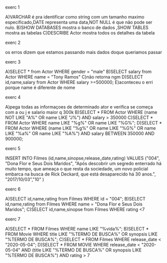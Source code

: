 exerc 1

A)VARCHAR é pra identificar como string com um tamanho maximo especificado,DATE representa uma data,NOT NULL é que não pode ser nulo.
B)SHOW DATABASES mostra o banco de dados ,SHOW TABLES mostra as tabelas
C)DESCRIBE Actor mostra todos os detalhes da tabela

exerc 2

os erros dizem que estamos passando mais dados doque queriamos passar

exerc 3

A)SELECT * from Actor WHERE gender = "male" 
B)SELECT salary from Actor WHERE name = "Tony Ramos" 
C)não retorna ngm 
D)SELECT id,name,salary from Actor WHERE salary >=500000;
E)aconteceu o erri porque name é diferente de nome

exerc 4

A)pega todas as informaçoes de determinado ator e verifica se começa com a ou j e salario maior q 300k
B)SELECT * FROM Actor WHERE (name NOT LIKE "A%" OR name LIKE "J%") AND salary > 350000
C)SELECT * FROM Actor WHERE name LIKE "%g%" OR name LIKE "%G%";
D)SELECT * FROM Actor
WHERE 
	(name LIKE "%g%" OR name LIKE "%G%" OR name LIKE "%a%" OR name LIKE "%A%")
  AND salary BETWEEN 350000 AND 900000;

exerc 5

INSERT INTO Filmes (id,name,sinopse,release_date,rating)
VALUES ("004",
 "Dona Flor e Seus Dois Maridos",
 "Após descobrir um segredo enterrado há muito tempo, que ameaça o que resta da sociedade, um novo policial embarca na busca de Rick Deckard, que está desaparecido há 30 anos.",
 "2017/10/03","10"
)

exerc 6

A)SELECT id,name,rating from Filmes WHERE id = "004";
B)SELECT id,name,rating from Filmes WHERE name = "Dona Flor e Seus Dois Maridos";
C)SELECT id,name,sinopse from Filmes WHERE rating <7

exerc 7

A)SELECT * FROM Filmes WHERE name LIKE "%vida%";
B)SELECT * FROM Movie WHERE title LIKE "%TERMO DE BUSCA%" OR synopsis LIKE "%TERMO DE BUSCA%";
C)SELECT * FROM Filmes WHERE release_date < "2020-05-04";
D)SELECT * FROM MOVIE
WHERE release_date < "2020-05-04" AND 
      (title LIKE "%TERMO DE BUSCA%" OR
      synopsis LIKE "%TERMO DE BUSCA%") AND rating > 7